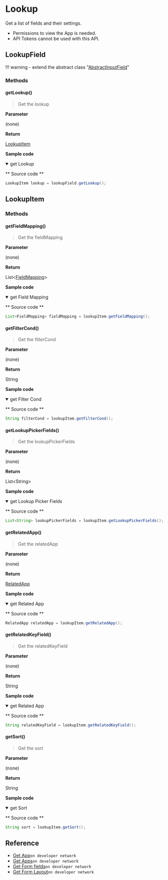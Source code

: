 # Lookup

Get a list of fields and their settings.

>
- Permissions to view the App is needed.
- API Tokens cannot be used with this API.

## LookupField

!!! warning
    - extend the abstract class  "[AbstractInputField](../form-fields-input/#abstractinputfield)"

### Methods

#### getLookup()

> Get the lookup

**Parameter**

(none)

**Return**

[LookupItem](#lookupitem)

**Sample code**

<details class="tab-container" open>
<Summary>get Lookup</Summary>

** Source code **

```java
LookupItem lookup = lookupField.getLookup();
```

</details>

## LookupItem

### Methods

#### getFieldMapping()

> Get the fieldMapping

**Parameter**

(none)

**Return**

List<[FieldMapping](../form-fields/#fieldmapping)\>

**Sample code**

<details class="tab-container" open>
<Summary>get Field Mapping</Summary>

** Source code **

```java
List<FieldMapping> fieldMapping = lookupItem.getFieldMapping();
```

</details>

#### getFilterCond()

> Get the filterCond

**Parameter**

(none)

**Return**

String

**Sample code**

<details class="tab-container" open>
<Summary>get Filter Cond</Summary>

** Source code **

```java
String filterCond = lookupItem.getFilterCond();
```

</details>

#### getLookupPickerFields()

> Get the lookupPickerFields

**Parameter**

(none)

**Return**

List<String\>

**Sample code**

<details class="tab-container" open>
<Summary>get Lookup Picker Fields</Summary>

** Source code **

```java
List<String> lookupPickerFields = lookupItem.getLookupPickerFields();
```

</details>

#### getRelatedApp()

> Get the relatedApp

**Parameter**

(none)

**Return**

[RelatedApp](../form-fields-related_record/#relatedapp)

**Sample code**

<details class="tab-container" open>
<Summary>get Related App</Summary>

** Source code **

```java
RelatedApp relatedApp = lookupItem.getRelatedApp();
```

</details>

#### getRelatedKeyField()

> Get the relatedKeyField

**Parameter**

(none)

**Return**

String

**Sample code**

<details class="tab-container" open>
<Summary>get Related App</Summary>

** Source code **

```java
String relatedKeyField = lookupItem.getRelatedKeyField();
```

</details>

#### getSort()

> Get the sort

**Parameter**

(none)

**Return**

String

**Sample code**

<details class="tab-container" open>
<Summary>get Sort</Summary>

** Source code **

```java
String sort = lookupItem.getSort();
```

</details>

## Reference

- [Get App](https://developer.kintone.io/hc/en-us/articles/212494888)`on developer network`
- [Get Apps](https://developer.kintone.io/hc/en-us/articles/115005336727)`on developer network`
- [Get Form fields](https://developer.kintone.io/hc/en-us/articles/115005509288)`on developer network`
- [Get Form Layout](https://developer.kintone.io/hc/en-us/articles/115005509068)`on developer network`
